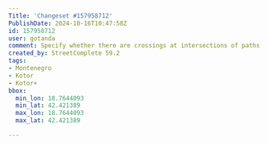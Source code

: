 ```yaml
---
Title: 'Changeset #157958712'
PublishDate: 2024-10-16T10:47:58Z
id: 157958712
user: gotanda
comment: Specify whether there are crossings at intersections of paths and roads
created_by: StreetComplete 59.2
tags:
- Montenegro
- Kotor
- Kotor+
bbox:
  min_lon: 18.7644093
  min_lat: 42.421389
  max_lon: 18.7644093
  max_lat: 42.421389

---
```

